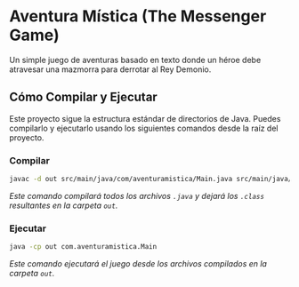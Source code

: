 # Aventura Mística (The Messenger Game)

Un simple juego de aventuras basado en texto donde un héroe debe atravesar una mazmorra para derrotar al Rey Demonio.

## Cómo Compilar y Ejecutar

Este proyecto sigue la estructura estándar de directorios de Java. Puedes compilarlo y ejecutarlo usando los siguientes comandos desde la raíz del proyecto.

### Compilar

```bash
javac -d out src/main/java/com/aventuramistica/Main.java src/main/java/com/aventuramistica/Clases/*.java
```
*Este comando compilará todos los archivos `.java` y dejará los `.class` resultantes en la carpeta `out`.*

### Ejecutar

```bash
java -cp out com.aventuramistica.Main
```
*Este comando ejecutará el juego desde los archivos compilados en la carpeta `out`.*

